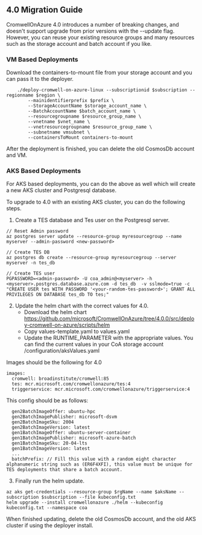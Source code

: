 ## 4.0 Migration Guide

CromwellOnAzure 4.0 introduces a number of breaking changes, and doesn't support upgrade from prior versions with the --update flag. However, you can reuse your existing resource groups and many resources such as the storage account and batch account if you like. 

### VM Based Deployments

Download the containers-to-mount file from your storage account and you can pass it to the deployer. 

```
    ./deploy-cromwell-on-azure-linux --subscriptionid $subscription --regionname $region \
        --mainidentifierprefix $prefix \
        --StorageAccountName $storage_account_name \
        --BatchAccountName $batch_account_name \
        --resourcegroupname $resource_group_name \
        --vnetname $vnet_name \
        --vnetresourcegroupname $resource_group_name \
        --subnetname vmsubnet \
        --containersToMount containers-to-mount
```

After the deployment is finished, you can delete the old CosmosDb account and VM. 

### AKS Based Deployments

For AKS based deployments, you can do the above as well which will create a new AKS cluster and Postgresql database.

To upgrade to 4.0 with an existing AKS cluster, you can do the following steps.

1. Create a TES database and Tes user on the Postgresql server.

```
// Reset Admin password
az postgres server update --resource-group myresourcegroup --name myserver --admin-password <new-password>

// Create TES DB
az postgres db create --resource-group myresourcegroup --server myserver -n tes_db

// Create TES user
PGPASSWORD=<admin-password> -U coa_admin@<myserver> -h <myserver>.postgres.database.azure.com -d tes_db  -v sslmode=true -c "CREATE USER tes WITH PASSWORD '<your-random-tes-password>'; GRANT ALL PRIVILEGES ON DATABASE tes_db TO tes;"
```

2. Update the helm chart with the correct values for 4.0. 
    - Download the helm chart https://github.com/microsoft/CromwellOnAzure/tree/4.0.0/src/deploy-cromwell-on-azure/scripts/helm
    - Copy values-template.yaml to values.yaml
    - Update the RUNTIME_PARAMETER with the appropriate values.
        You can find the current values in your CoA storage account /configuration/aksValues.yaml

Images should be the following for 4.0
```
images:
  cromwell: broadinstitute/cromwell:85
  tes: mcr.microsoft.com/cromwellonazure/tes:4
  triggerservice: mcr.microsoft.com/cromwellonazure/triggerservice:4
```

This config should be as follows:
```
  gen2BatchImageOffer: ubuntu-hpc
  gen2BatchImagePublisher: microsoft-dsvm
  gen2BatchImageSku: 2004
  gen2BatchImageVersion: latest
  gen1BatchImageOffer: ubuntu-server-container
  gen1BatchImagePublisher: microsoft-azure-batch
  gen1BatchImageSku: 20-04-lts
  gen1BatchImageVersion: latest
  ...
  batchPrefix: // Fill this value with a random eight character alphanumeric string such as (ER6F4XFI), this value must be unique for TES deployments that share a batch account. 
```

3. Finally run the helm update. 
```
az aks get-credentials --resource-group $rgName --name $aksName --subscription $subscription --file kubeconfig.txt
helm upgrade --install cromwellonazure ./helm --kubeconfig kubeconfig.txt --namespace coa
```

When finished updating, delete the old CosmosDb account, and the old AKS cluster if using the deployer install. 
